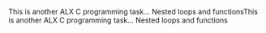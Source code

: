 This is another ALX C programming task... Nested loops and functionsThis is another ALX C programming task... Nested loops and functions
